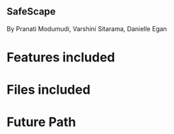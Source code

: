 ## SafeScape

By Pranati Modumudi, Varshini Sitarama, Danielle Egan

# Features included

# Files included

# Future Path
